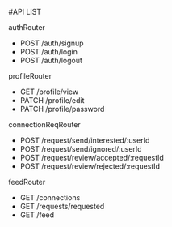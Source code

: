 #API LIST

authRouter
 - POST /auth/signup
 - POST /auth/login
 - POST /auth/logout

profileRouter
 - GET /profile/view
 - PATCH /profile/edit
 - PATCH /profile/password

connectionReqRouter
 - POST /request/send/interested/:userId
 - POST /request/send/ignored/:userId
 - POST /request/review/accepted/:requestId
 - POST /request/review/rejected/:requestId

feedRouter
 - GET /connections
 - GET /requests/requested
 - GET /feed